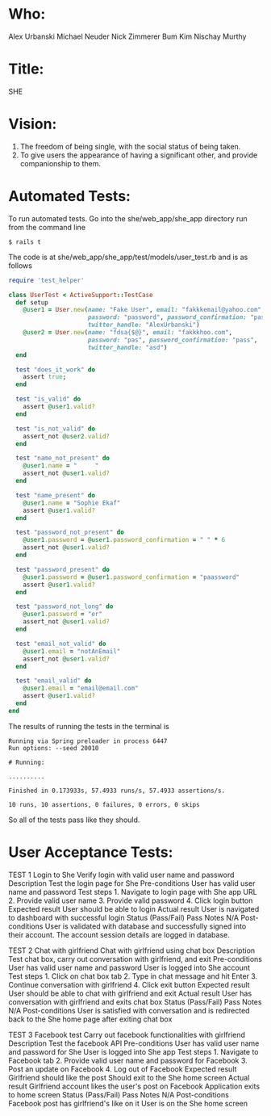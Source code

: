 # Who:
Alex Urbanski
Michael Neuder
Nick Zimmerer
Bum Kim
Nischay Murthy

# Title:
SHE

# Vision:
1. The freedom of being single, with the social status of being taken.
2. To give users the appearance of having a significant other, and provide companionship to them.

# Automated Tests:

To run automated tests. Go into the she/web_app/she_app directory 
run from the command line 
```
$ rails t
```
The code is at she/web_app/she_app/test/models/user_test.rb and is as follows
```ruby
require 'test_helper'

class UserTest < ActiveSupport::TestCase
  def setup
    @user1 = User.new(name: "Fake User", email: "fakkkemail@yahoo.com",
                      password: "password", password_confirmation: "password",
                      twitter_handle: "AlexUrbanski")
    @user2 = User.new(name: "fdsa{$@}", email: "fakkkhoo.com",
                      password: "pas", password_confirmation: "pass",
                      twitter_handle: "asd")
  end

  test "does_it_work" do
    assert true;
  end

  test "is_valid" do
    assert @user1.valid?
  end

  test "is_not_valid" do
    assert_not @user2.valid?
  end

  test "name_not_present" do
    @user1.name = "     "
    assert_not @user1.valid?
  end

  test "name_present" do
    @user1.name = "Sophie Ekaf"
    assert @user1.valid?
  end

  test "password_not_present" do
    @user1.password = @user1.password_confirmation = " " * 6
    assert_not @user1.valid?
  end

  test "password_present" do
    @user1.password = @user1.password_confirmation = "paassword"
    assert @user1.valid?
  end

  test "password_not_long" do
    @user1.password = "er"
    assert_not @user1.valid?
  end

  test "email_not_valid" do
    @user1.email = "notAnEmail"
    assert_not @user1.valid?
  end

  test "email_valid" do
    @user1.email = "email@email.com"
    assert @user1.valid?
  end
end
```
The results of running the tests in the terminal is 
```
Running via Spring preloader in process 6447
Run options: --seed 20010

# Running:

..........

Finished in 0.173933s, 57.4933 runs/s, 57.4933 assertions/s.

10 runs, 10 assertions, 0 failures, 0 errors, 0 skips
```
So all of the tests pass like they should.

# User Acceptance Tests:

TEST 1
Login to She
    Verify login with valid user name and password
Description
    Test the login page for She
Pre-conditions
    User has valid user name and password
Test steps
    1. Navigate to login page with She app URL
    2. Provide valid user name
    3. Provide valid password
    4. Click login button
Expected result
    User should be able to login
Actual result
    User is navigated to dashboard with successful login
Status (Pass/Fail)
    Pass
Notes
    N/A
Post-conditions
    User is validated with database and successfully signed into their account.
    The account session details are logged in database.
    
TEST 2
Chat with girlfriend
    Chat with girlfriend using chat box 
Description
    Test chat box, carry out conversation with girlfriend, and exit
Pre-conditions
    User has valid user name and password
    User is logged into She account
Test steps
    1. Click on chat box tab
    2. Type in chat message and hit Enter
    3. Continue conversation with girlfriend
    4. Click exit button
Expected result
    User should be able to chat with girlfriend and exit 
Actual result
    User has conversation with girlfriend and exits chat box 
Status (Pass/Fail)
    Pass
Notes
    N/A
Post-conditions
    User is satisfied with conversation and is redirected back to the She home page after exiting chat box
    
TEST 3
Facebook test
    Carry out facebook functionalities with girlfriend
Description
    Test the facebook API
Pre-conditions
    User has valid user name and password for She
    User is logged into She app
Test steps
    1. Navigate to Facebook tab
    2. Provide valid user name and password for Facebook
    3. Post an update on Facebook
    4. Log out of Facebook
Expected result
    Girlfriend should like the post
    Should exit to the She home screen
Actual result
    Girlfriend account likes the user's post on Facebook
    Application exits to home screen
Status (Pass/Fail)
    Pass
Notes
    N/A
Post-conditions
    Facebook post has girlfriend's like on it
    User is on the She home screen
